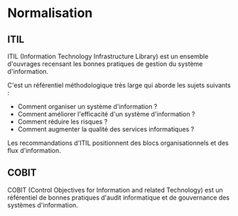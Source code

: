# Normalisation 

## ITIL

ITIL (Information Technology Infrastructure Library) est un ensemble d'ouvrages recensant les bonnes pratiques de gestion du système d'information.

C'est un référentiel méthodologique très large qui aborde les sujets suivants :
- Comment organiser un système d'information ?
- Comment améliorer l'efficacité d'un système d'information ?
- Comment réduire les risques ?
- Comment augmenter la qualité des services informatiques ?

Les recommandations d'ITIL positionnent des blocs organisationnels et des flux d'information.

## COBIT 

COBIT (Control Objectives for Information and related Technology) est un référentiel de bonnes pratiques d'audit informatique et de gouvernance des systèmes d'information.
